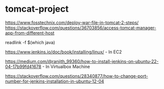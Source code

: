# tomcat-project

https://www.fosstechnix.com/deploy-war-file-in-tomcat-2-steps/
https://stackoverflow.com/questions/36703856/access-tomcat-manager-app-from-different-host

readlink -f $(which java)
<role rolename="admin-gui,manager-gui,manager-script,manager-jmx,manager-status"/>
<user username="admin" password="admin123" roles="admin-gui,manager-gui,manager-script"/>

https://www.jenkins.io/doc/book/installing/linux/ - In EC2

https://medium.com/@ranjith_99360/how-to-install-jenkins-on-ubuntu-22-04-17b99fd41678 - In Virtualbox Machine

https://stackoverflow.com/questions/28340877/how-to-change-port-number-for-jenkins-installation-in-ubuntu-12-04
